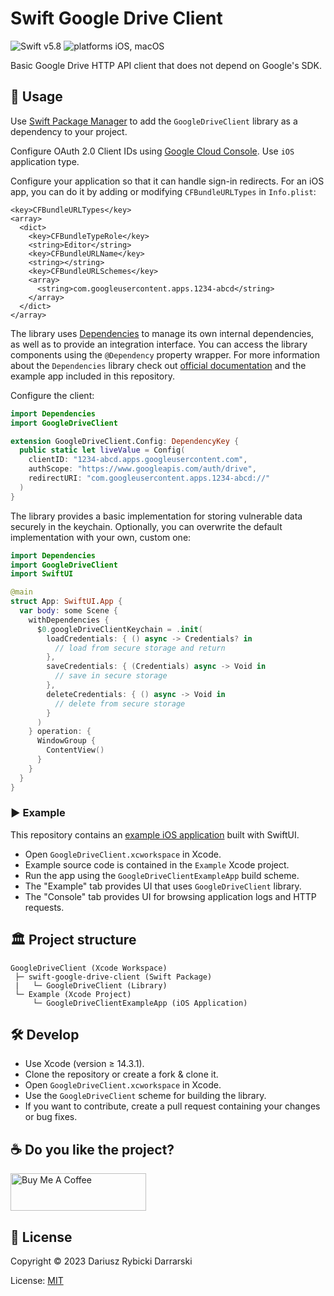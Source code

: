 # Swift Google Drive Client

![Swift v5.8](https://img.shields.io/badge/swift-v5.8-orange.svg)
![platforms iOS, macOS](https://img.shields.io/badge/platforms-iOS,_macOS-blue.svg)

Basic Google Drive HTTP API client that does not depend on Google's SDK.

## 📖 Usage

Use [Swift Package Manager](https://swift.org/package-manager/) to add the `GoogleDriveClient` library as a dependency to your project.

Configure OAuth 2.0 Client IDs using [Google Cloud Console](https://console.cloud.google.com/). Use `iOS` application type.

Configure your application so that it can handle sign-in redirects. For an iOS app, you can do it by adding or modifying `CFBundleURLTypes` in `Info.plist`:

```
<key>CFBundleURLTypes</key>
<array>
  <dict>
    <key>CFBundleTypeRole</key>
    <string>Editor</string>
    <key>CFBundleURLName</key>
    <string></string>
    <key>CFBundleURLSchemes</key>
    <array>
      <string>com.googleusercontent.apps.1234-abcd</string>
    </array>
  </dict>
</array>
```

The library uses [Dependencies](https://github.com/pointfreeco/swift-dependencies) to manage its own internal dependencies, as well as to provide an integration interface. You can access the library components using the `@Dependency` property wrapper. For more information about the `Dependencies` library check out [official documentation](https://pointfreeco.github.io/swift-dependencies/main/documentation/dependencies) and the example app included in this repository.

Configure the client:

```swift
import Dependencies
import GoogleDriveClient

extension GoogleDriveClient.Config: DependencyKey {
  public static let liveValue = Config(
    clientID: "1234-abcd.apps.googleusercontent.com",
    authScope: "https://www.googleapis.com/auth/drive",
    redirectURI: "com.googleusercontent.apps.1234-abcd://"
  )
}
```

The library provides a basic implementation for storing vulnerable data securely in the keychain. Optionally, you can overwrite the default implementation with your own, custom one:

```swift
import Dependencies
import GoogleDriveClient
import SwiftUI

@main
struct App: SwiftUI.App {
  var body: some Scene {
    withDependencies {
      $0.googleDriveClientKeychain = .init(
        loadCredentials: { () async -> Credentials? in
          // load from secure storage and return
        },
        saveCredentials: { (Credentials) async -> Void in
          // save in secure storage
        },
        deleteCredentials: { () async -> Void in
          // delete from secure storage
        }
      )
    } operation: {
      WindowGroup {
        ContentView()
      }
    }
  }
}
``` 

### ▶️ Example

This repository contains an [example iOS application](Example/GoogleDriveClientExampleApp) built with SwiftUI.

- Open `GoogleDriveClient.xcworkspace` in Xcode.
- Example source code is contained in the `Example` Xcode project.
- Run the app using the `GoogleDriveClientExampleApp` build scheme.
- The "Example" tab provides UI that uses `GoogleDriveClient` library.
- The "Console" tab provides UI for browsing application logs and HTTP requests.

## 🏛 Project structure

```
GoogleDriveClient (Xcode Workspace)
 ├─ swift-google-drive-client (Swift Package)
 |   └─ GoogleDriveClient (Library)
 └─ Example (Xcode Project)
     └─ GoogleDriveClientExampleApp (iOS Application)
```

## 🛠 Develop

- Use Xcode (version ≥ 14.3.1).
- Clone the repository or create a fork & clone it.
- Open `GoogleDriveClient.xcworkspace` in Xcode.
- Use the `GoogleDriveClient` scheme for building the library.
- If you want to contribute, create a pull request containing your changes or bug fixes.

## ☕️ Do you like the project?

<a href="https://www.buymeacoffee.com/darrarski" target="_blank"><img src="https://cdn.buymeacoffee.com/buttons/v2/default-yellow.png" alt="Buy Me A Coffee" height="60" width="217" style="height: 60px !important;width: 217px !important;" ></a>

## 📄 License

Copyright © 2023 Dariusz Rybicki Darrarski

License: [MIT](LICENSE)
